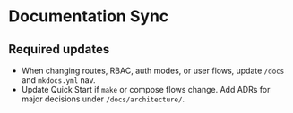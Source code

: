 # Documentation Sync

## Required updates
- When changing routes, RBAC, auth modes, or user flows, update `/docs` and `mkdocs.yml` nav.
- Update Quick Start if `make` or compose flows change. Add ADRs for major decisions under `/docs/architecture/`.
